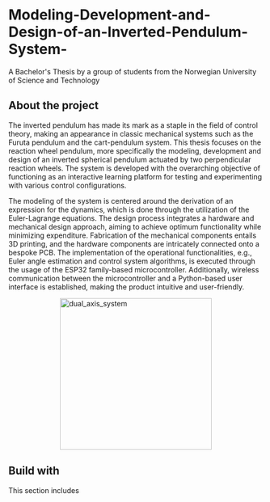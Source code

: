 # Modeling-Development-and-Design-of-an-Inverted-Pendulum-System-
A Bachelor's Thesis by a group of students from the Norwegian University of Science and Technology

## About the project
The inverted pendulum has made its mark as a staple in the field of control theory, making an appearance in classic mechanical systems such as the Furuta pendulum and the cart-pendulum system. This thesis focuses on the reaction wheel pendulum, more specifically the modeling, development and design of an inverted spherical pendulum actuated by two perpendicular reaction wheels. The system is developed with the overarching objective of functioning as an interactive learning platform for testing and experimenting with various control configurations.

The modeling of the system is centered around the derivation of an expression for the dynamics, which is done through the utilization of the Euler-Lagrange equations. The design process integrates a hardware and mechanical design approach, aiming to achieve optimum functionality while minimizing expenditure. Fabrication of the mechanical components entails 3D printing, and the hardware components are intricately connected onto a bespoke PCB. The implementation of the operational functionalities, e.g., Euler angle estimation and control system algorithms, is executed through the usage of the ESP32 family-based microcontroller. Additionally, wireless communication between the microcontroller and a Python-based user interface is established, making the product intuitive and user-friendly. 



<div style="display: flex; justify-content: center;">
  <img src="https://github.com/Ludvigvart/Modeling-Development-and-Design-of-an-Inverted-Pendulum-System-/assets/97682577/c611afdd-bf9d-439f-9153-e396584b6c3e" alt="dual_axis_system" width="300">
</div>

## Build with
This section includes 

